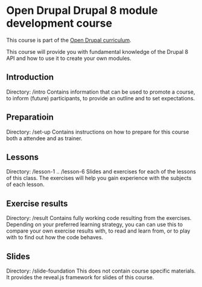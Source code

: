 # Open Drupal Drupal 8 module development course
This course is part of the [Open Drupal curriculum](https://opendrupal.github.com).

This course will provide you with fundamental knowledge of the Drupal 8 API and how to use it to create your own modules.

## Introduction
Directory: /intro
Contains information that can be used to promote a course, to inform (future) participants, to provide an outline and to set expectations.

## Preparatioin
Directory: /set-up
Contains instructions on how to prepare for this course both a attendee and as trainer.

## Lessons
Directory: /lesson-1 .. /lesson-6
Slides and exercises for each of the lessons of this class. The exercises will help you gain experience with the subjects of each lesson.

## Exercise results
Directory: /result
Contains fully working code resulting from the exercises. Depending on your preferred learning strategy, you can
can use this to compare your own exercise results with, to read and learn from, or to play with to find out how the
code behaves.

## Slides
Directory: /slide-foundation
This does not contain course specific materials. It provides the reveal.js framework for slides of this course.